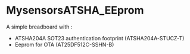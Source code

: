 # MysensorsATSHA_EEprom


A simple breadboard with :
- ATSHA204A SOT23 authentication footprint (ATSHA204A-STUCZ-T)
- Eeprom for OTA (AT25DF512C-SSHN-B)




